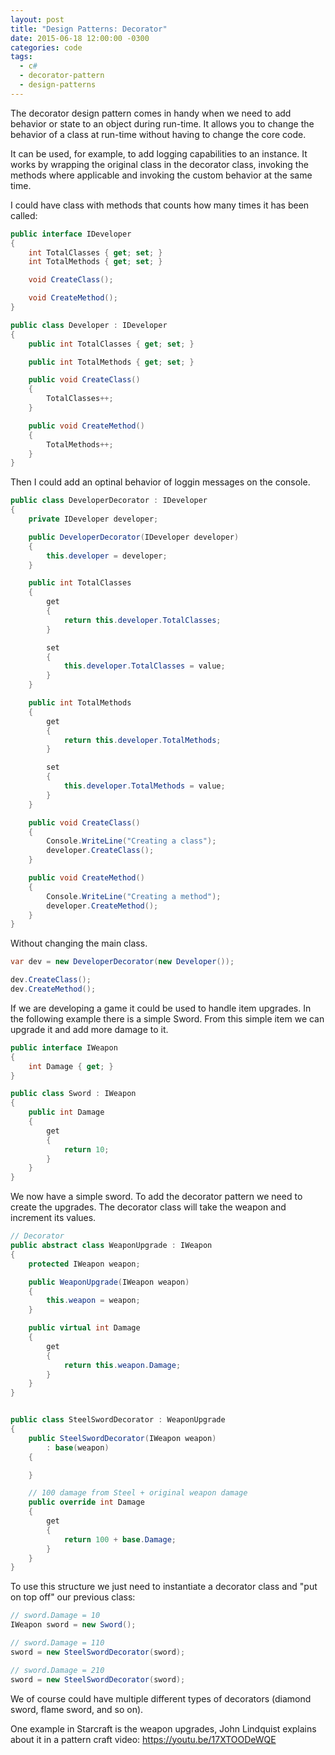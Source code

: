 ```yaml
---
layout: post
title: "Design Patterns: Decorator"
date: 2015-06-18 12:00:00 -0300
categories: code
tags:
  - c#
  - decorator-pattern
  - design-patterns
---
```

The decorator design pattern comes in handy when we need to add behavior or state to an object during run-time. It allows you to change the behavior of a class at run-time without having to change the core code.

It can be used, for example, to add logging capabilities to an instance. It works by wrapping the original class in the decorator class, invoking the methods where applicable and invoking the custom behavior at the same time.
<!--more-->

I could have class with methods that counts how many times it has been called:

```csharp
public interface IDeveloper
{
    int TotalClasses { get; set; }
    int TotalMethods { get; set; }

    void CreateClass();

    void CreateMethod();
}

public class Developer : IDeveloper
{
    public int TotalClasses { get; set; }

    public int TotalMethods { get; set; }

    public void CreateClass()
    {
        TotalClasses++;
    }

    public void CreateMethod()
    {
        TotalMethods++;
    }
}
```

Then I could add an optinal behavior of loggin messages on the console.

```csharp
public class DeveloperDecorator : IDeveloper
{
    private IDeveloper developer;

    public DeveloperDecorator(IDeveloper developer)
    {
        this.developer = developer;
    }

    public int TotalClasses
    {
        get
        {
            return this.developer.TotalClasses;
        }

        set
        {
            this.developer.TotalClasses = value;
        }
    }

    public int TotalMethods
    {
        get
        {
            return this.developer.TotalMethods;
        }

        set
        {
            this.developer.TotalMethods = value;
        }
    }

    public void CreateClass()
    {
        Console.WriteLine("Creating a class");
        developer.CreateClass();
    }

    public void CreateMethod()
    {
        Console.WriteLine("Creating a method");
        developer.CreateMethod();
    }
}
```

Without changing the main class.

```csharp
var dev = new DeveloperDecorator(new Developer());

dev.CreateClass();
dev.CreateMethod();
```

If we are developing a game it could be used to handle item upgrades. In the following example there is a simple Sword. From this simple item we can upgrade it and add more damage to it.

```csharp
public interface IWeapon
{
    int Damage { get; }
}

public class Sword : IWeapon
{
    public int Damage
    {
        get
        {
            return 10;
        }
    }
}
```

We now have a simple sword. To add the decorator pattern we need to create the upgrades. The decorator class will take the weapon and increment its values.

```csharp
// Decorator
public abstract class WeaponUpgrade : IWeapon
{
    protected IWeapon weapon;

    public WeaponUpgrade(IWeapon weapon)
    {
        this.weapon = weapon;
    }

    public virtual int Damage
    {
        get
        {
            return this.weapon.Damage;
        }
    }
}


public class SteelSwordDecorator : WeaponUpgrade
{
    public SteelSwordDecorator(IWeapon weapon)
        : base(weapon)
    {

    }

    // 100 damage from Steel + original weapon damage
    public override int Damage
    {
        get
        {
            return 100 + base.Damage;
        }
    }
}
```

To use this structure we just need to instantiate a decorator class and "put on top off" our previous class:

```csharp
// sword.Damage = 10
IWeapon sword = new Sword();

// sword.Damage = 110
sword = new SteelSwordDecorator(sword);

// sword.Damage = 210
sword = new SteelSwordDecorator(sword);
```

We of course could have multiple different types of decorators (diamond sword, flame sword, and so on).

One example in Starcraft is the weapon upgrades, John Lindquist explains about it in a pattern craft video: https://youtu.be/17XTOODeWQE
